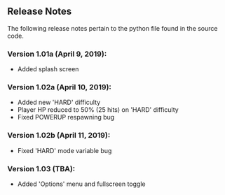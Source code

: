 ## Release Notes
The following release notes pertain to the python file found in the source code.

### Version 1.01a (April 9, 2019):
- Added splash screen

### Version 1.02a (April 10, 2019):
- Added new 'HARD' difficulty
- Player HP reduced to 50% (25 hits) on 'HARD' difficulty
- Fixed POWERUP respawning bug

### Version 1.02b (April 11, 2019):
- Fixed 'HARD' mode variable bug

### Version 1.03 (TBA):
- Added 'Options' menu and fullscreen toggle